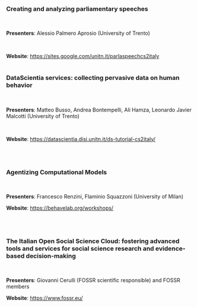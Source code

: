 
### Creating and analyzing parliamentary speeches
<br/>

**Presenters**: Alessio Palmero Aprosio (University of Trento)

<br/>

**Website**: https://sites.google.com/unitn.it/parlaspeechcs2italy 
<br/>
<br/>

### DataScientia services: collecting pervasive data on human behavior

<br/>

**Presenters**: Matteo Busso, Andrea Bontempelli, Ali Hamza, Leonardo Javier Malcotti (University of Trento)

<br/>

**Website**: https://datascientia.disi.unitn.it/ds-tutorial-cs2italy/

<br/>
<br/>

### Agentizing Computational Models
<br/>

**Presenters**: Francesco Renzini, Flaminio Squazzoni (University of Milan)
<br/>

**Website**: https://behavelab.org/workshops/
<br/>

<br/>
<br/>

### The Italian Open Social Science Cloud: fostering advanced tools and services for social science research and evidence-based decision-making
<br/>

**Presenters**:  Giovanni Cerulli (FOSSR scientific responsible) and FOSSR members
<br/>

**Website**: https://www.fossr.eu/
<br/>

